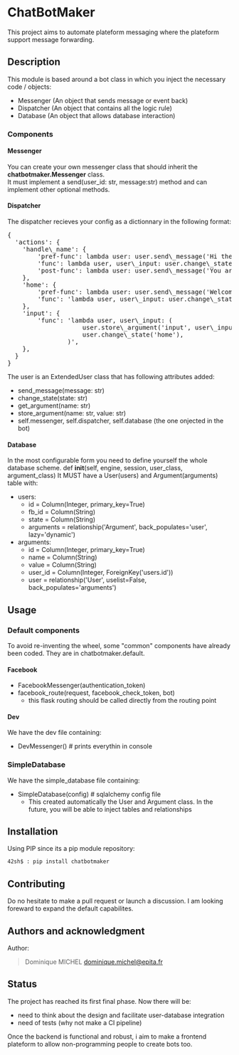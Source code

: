# ChatBotMaker

This project aims to automate plateform messaging where the plateform support
message forwarding.

## Description

This module is based around a bot class in which you inject the necessary code
/ objects:
- Messenger (An object that sends message or event back)
- Dispatcher (An object that contains all the logic rule)
- Database (An object that allows database interaction)

### Components

#### Messenger

You can create your own messenger class that should inherit the
**chatbotmaker.Messenger** class.  
It must implement a send(user\_id: str, message:str)
method and can implement other optional methods.

#### Dispatcher

The dispatcher recieves your config as a dictionnary in the following format:

<pre>
{  
  'actions': {  
    'handle\_name': {  
        'pref-func': lambda user: user.send\_message('Hi there'),  
        'func': lambda user, user\_input: user.change\_state('home'),  
        'post-func': lambda user: user.send\_message('You are redirected'),  
    },  
    'home': {  
        'pref-func': lambda user: user.send\_message('Welcome back!'),  
        'func': 'lambda user, user\_input: user.change\_state(user\_input)',  
    },  
    'input': {  
        'func': 'lambda user, user\_input: (  
                    user.store\_argument('input', user\_input),  
                    user.change\_state('home'),  
                )',  
    },  
  }  
}
</pre>

The user is an ExtendedUser class that has following attributes added:
- send\_message(message: str)
- change\_state(state: str)
- get\_argument(name: str)
- store\_argument(name: str, value: str)
- self.messenger, self.dispatcher, self.database (the one onjected in the bot)


#### Database

In the most configurable form you need to define yourself the whole database
scheme. def __init__(self, engine, session, user\_class, argument\_class) It
MUST have a User(users) and Argument(arguments) table with:
- users:
  - id = Column(Integer, primary\_key=True)
  - fb\_id = Column(String)
  - state = Column(String)
  - arguments = relationship('Argument', back\_populates='user', lazy='dynamic')
- arguments:
  - id = Column(Integer, primary\_key=True)
  - name = Column(String)
  - value = Column(String)
  - user\_id = Column(Integer, ForeignKey('users.id'))
  - user = relationship('User', uselist=False, back\_populates='arguments')

## Usage

### Default components
To avoid re-inventing the wheel, some "common" components have already been
coded. They are in chatbotmaker.default.

#### Facebook
- FacebookMessenger(authentication\_token)
- facebook\_route(request, facebook\_check\_token, bot)
  - this flask routing should be called directly from the routing point

#### Dev

We have the dev file containing:
- DevMessenger()  # prints everythin in console

### SimpleDatabase

We have the simple\_database file containing:
- SimpleDatabase(config)  # sqlalchemy config file
  - This created automatically the User and Argument class. In the future,
you will be able to inject tables and relationships

## Installation

Using PIP since its a pip module repository:
``` bash
42sh$ : pip install chatbotmaker
```

## Contributing

Do no hesitate to make a pull request or launch a discussion. I am looking
foreward to expand the default capabilites.

## Authors and acknowledgment

Author:
> Dominique MICHEL <dominique.michel@epita.fr>

## Status

The project has reached its first final phase. Now there will be:
- need to think about the design and facilitate user-database integration
- need of tests (why not make a CI pipeline)

Once the backend is functional and robust, i aim to make a frontend plateform
to allow non-programming people to create bots too.
